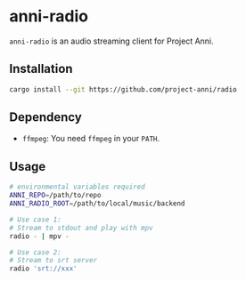 # anni-radio

`anni-radio` is an audio streaming client for Project Anni.

## Installation

```bash
cargo install --git https://github.com/project-anni/radio
```

## Dependency

- `ffmpeg`: You need `ffmpeg` in your `PATH`.

## Usage

```bash
# environmental variables required
ANNI_REPO=/path/to/repo
ANNI_RADIO_ROOT=/path/to/local/music/backend

# Use case 1:
# Stream to stdout and play with mpv
radio - | mpv -

# Use case 2:
# Stream to srt server
radio 'srt://xxx'
```
